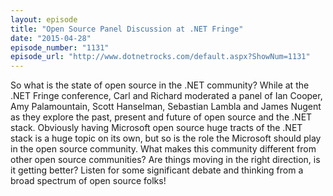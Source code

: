 ```yaml
---
layout: episode
title: "Open Source Panel Discussion at .NET Fringe"
date: "2015-04-28"
episode_number: "1131"
episode_url: "http://www.dotnetrocks.com/default.aspx?ShowNum=1131"
---
```


So what is the state of open source in the .NET community? While at the .NET Fringe conference, Carl and Richard moderated a panel of Ian Cooper, Amy Palamountain, Scott Hanselman, Sebastian Lambla and James Nugent as they explore the past, present and future of open source and the .NET stack. Obviously having Microsoft open source huge tracts of the .NET stack is a huge topic on its own, but so is the role the Microsoft should play in the open source community. What makes this community different from other open source communities? Are things moving in the right direction, is it getting better? Listen for some significant debate and thinking from a broad spectrum of open source folks!
